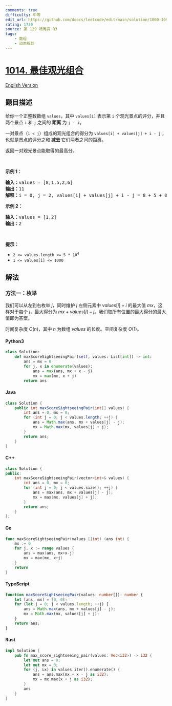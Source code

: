 ```yaml
---
comments: true
difficulty: 中等
edit_url: https://github.com/doocs/leetcode/edit/main/solution/1000-1099/1014.Best%20Sightseeing%20Pair/README.md
rating: 1730
source: 第 129 场周赛 Q3
tags:
    - 数组
    - 动态规划
---
```


<!-- problem:start -->

# [1014. 最佳观光组合](https://leetcode.cn/problems/best-sightseeing-pair)

[English Version](/solution/1000-1099/1014.Best%20Sightseeing%20Pair/README_EN.md)

## 题目描述

<!-- description:start -->

<p>给你一个正整数数组 <code>values</code>，其中 <code>values[i]</code> 表示第 <code>i</code> 个观光景点的评分，并且两个景点 <code>i</code> 和 <code>j</code> 之间的 <strong>距离</strong> 为 <code>j - i</code>。</p>

<p>一对景点（<code>i < j</code>）组成的观光组合的得分为 <code>values[i] + values[j] + i - j</code> ，也就是景点的评分之和<strong> 减去 </strong>它们两者之间的距离。</p>

<p>返回一对观光景点能取得的最高分。</p>

<p> </p>

<p><strong>示例 1：</strong></p>

<pre>
<strong>输入：</strong>values = [8,1,5,2,6]
<strong>输出：</strong>11
<strong>解释：</strong>i = 0, j = 2, values[i] + values[j] + i - j = 8 + 5 + 0 - 2 = 11
</pre>

<p><strong>示例 2：</strong></p>

<pre>
<strong>输入：</strong>values = [1,2]
<strong>输出：</strong>2
</pre>

<p> </p>

<p><strong>提示：</strong></p>

<ul>
	<li><code>2 <= values.length <= 5 * 10<sup>4</sup></code></li>
	<li><code>1 <= values[i] <= 1000</code></li>
</ul>

<!-- description:end -->

## 解法

<!-- solution:start -->

### 方法一：枚举

我们可以从左到右枚举 $j$，同时维护 $j$ 左侧元素中 $values[i] + i$ 的最大值 $mx$，这样对于每个 $j$，最大得分为 $mx + values[j] - j$。我们取所有位置的最大得分的最大值即为答案。

时间复杂度 $O(n)$，其中 $n$ 为数组 $\textit{values}$ 的长度。空间复杂度 $O(1)$。

<!-- tabs:start -->

#### Python3

```python
class Solution:
    def maxScoreSightseeingPair(self, values: List[int]) -> int:
        ans = mx = 0
        for j, x in enumerate(values):
            ans = max(ans, mx + x - j)
            mx = max(mx, x + j)
        return ans
```

#### Java

```java
class Solution {
    public int maxScoreSightseeingPair(int[] values) {
        int ans = 0, mx = 0;
        for (int j = 0; j < values.length; ++j) {
            ans = Math.max(ans, mx + values[j] - j);
            mx = Math.max(mx, values[j] + j);
        }
        return ans;
    }
}
```

#### C++

```cpp
class Solution {
public:
    int maxScoreSightseeingPair(vector<int>& values) {
        int ans = 0, mx = 0;
        for (int j = 0; j < values.size(); ++j) {
            ans = max(ans, mx + values[j] - j);
            mx = max(mx, values[j] + j);
        }
        return ans;
    }
};
```

#### Go

```go
func maxScoreSightseeingPair(values []int) (ans int) {
	mx := 0
	for j, x := range values {
		ans = max(ans, mx+x-j)
		mx = max(mx, x+j)
	}
	return
}
```

#### TypeScript

```ts
function maxScoreSightseeingPair(values: number[]): number {
    let [ans, mx] = [0, 0];
    for (let j = 0; j < values.length; ++j) {
        ans = Math.max(ans, mx + values[j] - j);
        mx = Math.max(mx, values[j] + j);
    }
    return ans;
}
```

#### Rust

```rust
impl Solution {
    pub fn max_score_sightseeing_pair(values: Vec<i32>) -> i32 {
        let mut ans = 0;
        let mut mx = 0;
        for (j, &x) in values.iter().enumerate() {
            ans = ans.max(mx + x - j as i32);
            mx = mx.max(x + j as i32);
        }
        ans
    }
}
```

<!-- tabs:end -->

<!-- solution:end -->

<!-- problem:end -->
